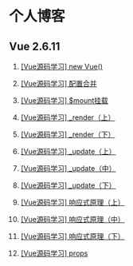 # 个人博客

## Vue 2.6.11

1. [[Vue源码学习] new Vue()](https://github.com/chenzm11/blog/issues/1)

2. [[Vue源码学习] 配置合并](https://github.com/chenzm11/blog/issues/2)

3. [[Vue源码学习] $mount挂载](https://github.com/chenzm11/blog/issues/3)

4. [[Vue源码学习] _render（上）](https://github.com/chenzm11/blog/issues/4)

5. [[Vue源码学习] _render（下）](https://github.com/chenzm11/blog/issues/5)

6. [[Vue源码学习] _update（上）](https://github.com/chenzm11/blog/issues/6)

7. [[Vue源码学习] _update（中）](https://github.com/chenzm11/blog/issues/7)

8. [[Vue源码学习] _update（下）](https://github.com/chenzm11/blog/issues/8)

9. [[Vue源码学习] 响应式原理（上）](https://github.com/chenzm11/blog/issues/9)

10. [[Vue源码学习] 响应式原理（中）](https://github.com/chenzm11/blog/issues/10)

11. [[Vue源码学习] 响应式原理（下）](https://github.com/chenzm11/blog/issues/11)

12. [[Vue源码学习] props](https://github.com/chenzm11/blog/issues/12)